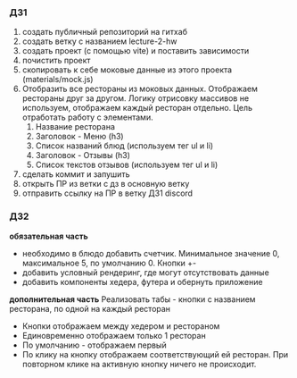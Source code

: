 ### ДЗ1

1. создать публичный репозиторий на гитхаб
2. создать ветку с названием lecture-2-hw
3. создать проект (с помощью vite) и поставить зависимости
4. почистить проект
5. скопировать к себе моковые данные из этого проекта (materials/mock.js)
6. Отобразить все рестораны из моковых данных. Отображаем рестораны друг за другом. Логику отрисовку массивов не используем, отображаем каждый ресторан отдельно. Цель отработать работу с элементами.
    1. Название ресторана
    2. Заголовок - Меню (h3)
    3. Список названий блюд (используем тег ul и li)
    4. Заголовок - Отзывы (h3)
    5. Список текстов отзывов (используем тег ul и li)
7. сделать коммит и запушить
8. открыть ПР из ветки с дз в основную ветку
9. отправить ссылку на ПР в ветку ДЗ1 discord

### ДЗ2
**обязательная часть**
- необходимо в блюдо добавить счетчик. Минимальное значение 0, максимальное 5, по умолчанию 0. Кнопки +-
- добавить условный рендеринг, где могут отсутствовать данные
- добавить компоненты хедера, футера и обернуть приложение

**дополнительная часть**
Реализовать табы - кнопки с названием ресторана, по одной на каждый ресторан
- Кнопки отображаем между хедером и рестораном
- Единовременно отображаем только 1 ресторан
- По умолчанию - отображаем первый
- По клику на кнопку отображаем соответствующий ей ресторан. При повторном клике на активную кнопку ничего не происходит.